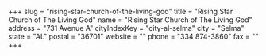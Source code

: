 +++
slug = "rising-star-church-of-the-living-god"
title = "Rising Star Church of The Living God"
name = "Rising Star Church of The Living God"
address = "731 Avenue A"
cityIndexKey = "city-al-selma"
city = "Selma"
state = "AL"
postal = "36701"
website = ""
phone = "334 874-3860"
fax = ""
+++
